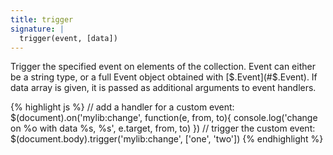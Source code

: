 ```yaml
---
title: trigger
signature: |
  trigger(event, [data])
---
```


Trigger the specified event on elements of the collection. Event can either be a
string type, or a full Event object obtained with [$.Event](#$.Event). If data
array is given, it is passed as additional arguments to event handlers.

{% highlight js %}
// add a handler for a custom event:
$(document).on('mylib:change', function(e, from, to){
  console.log('change on %o with data %s, %s', e.target, from, to)
})
// trigger the custom event:
$(document.body).trigger('mylib:change', ['one', 'two'])
{% endhighlight %}
